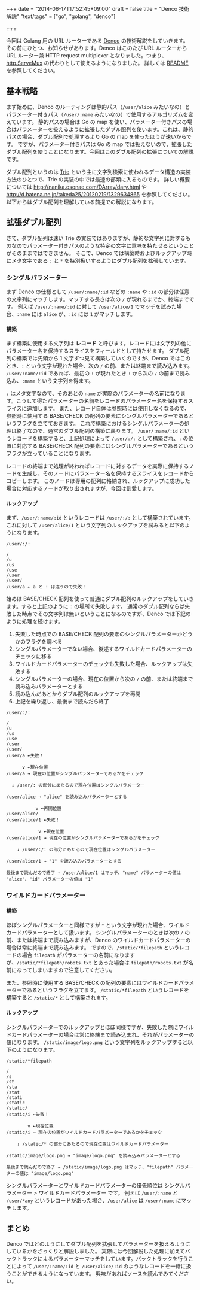 +++
date = "2014-06-17T17:52:45+09:00"
draft = false
title = "Denco 技術解説"
"text/tags" = ["go", "golang", "denco"]

+++

今回は Golang 用の URL ルーターである [Denco](https://github.com/naoina/denco) の技術解説をしていきます。
その前にひとつ、お知らせがあります。Denco はこのたび URL ルーターから URL ルーター兼 HTTP request multiplexer となりました。つまり、[http.ServeMux](http://golang.org/pkg/net/http/#ServeMux) の代わりとして使えるようになりました。
詳しくは [README](https://github.com/naoina/denco/blob/master/README.md) を参照してください。

## 基本戦略

まず始めに、Denco のルーティングは静的パス（`/user/alice` みたいなの）とパラメーター付きパス（`/user/:name` みたいなの）で使用するアルゴリズムを変えています。
静的パスの場合は Go の map を使い、パラメーター付きパスの場合はパラメーターを扱えるように拡張したダブル配列を使います。これは、静的パスの場合、ダブル配列で処理するより Go の map を使ったほうが速いからです。
ですが、パラメーター付きパスは Go の map では扱えないので、拡張したダブル配列を使うことになります。今回はこのダブル配列の拡張についての解説です。

ダブル配列というのは [Trie](http://ja.wikipedia.org/wiki/%E3%83%88%E3%83%A9%E3%82%A4%E6%9C%A8) という主に文字列検索に使われるデータ構造の実装方法のひとつで、Trie の実装の中では最速の部類に入るものです。
詳しい概要については http://nanika.osonae.com/DArray/dary.html や http://d.hatena.ne.jp/takeda25/20120219/1329634865 を参照してください。
以下からはダブル配列を理解している前提での解説になります。

## 拡張ダブル配列

さて、ダブル配列は速い Trie の実装ではありますが、静的な文字列に対するものなのでパラメーター付きパスのような特定の文字に意味を持たせるということがそのままではできません。
そこで、Denco では構築時およびルックアップ時にメタ文字である `:` と `*` を特別扱いするようにダブル配列を拡張しています。

### シングルパラメーター

まず Denco の仕様として `/user/:name/:id` などの `:name` や `:id` の部分は任意の文字列にマッチします。マッチする長さは次の `/` が現れるまでか、終端までです。
例えば `/user/:name/:id` に対して `/user/alice/1` でマッチを試みた場合、`:name` には `alice` が、`:id` には `1` がマッチします。

#### 構築

まず構築に使用する文字列は **レコード** と呼びます。レコードには文字列の他にパラメーター名を保持するスライスをフィールドとして持たせます。
ダブル配列の構築では先頭から 1 文字ずつ見て構築していくのですが、Denco ではこのとき、`:` という文字が現れた場合、次の `/` の前、または終端まで読み込みます。
`/user/:name/:id` であれば、最初の `:` が現れたとき `:` から次の `/` の前まで読み込み、`:name` という文字列を得ます。

`:` はメタ文字なので、そのあとの `name` が実際のパラメーターの名前になります。こうして得たパラメーターの名前をレコードのパラメーター名を保持するスライスに追加します。
また、レコード自体は参照時には使用しなくなるので、参照時に使用する BASE/CHECK の配列の要素にシングルパラメーターであるというフラグを立てておきます。
これで構築におけるシングルパラメーターの処理は終了なので、通常のダブル配列の構築に戻ります。
`/user/:name/:id` というレコードを構築すると、上記処理によって `/user/:/:` として構築され、`:` の位置に対応する BASE/CHECK 配列の要素にはシングルパラメーターであるというフラグが立っていることになります。

レコードの終端まで処理が終わればレコードに対するデータを実際に保持するノードを生成し、そのノードにパラメーター名を保持するスライスをレコードからコピーします。
このノードは専用の配列に格納され、ルックアップに成功した場合に対応するノードが取り出されますが、今回は割愛します。

#### ルックアップ

まず、`/user/:name/:id` というレコードは `/user/:/:` として構築されています。これに対して `/user/alice/1` という文字列のルックアップを試みると以下のようになります。

```text
/user/:/:

/
/u
/us
/use
/user
/user/
/user/a ← a と : は違うので失敗！
```

始めは BASE/CHECK 配列を使って普通にダブル配列のルックアップをしていきます。すると上記のように `:` の場所で失敗します。
通常のダブル配列ならば失敗した時点でその文字列は無いということになるのですが、Denco では下記のように処理を続けます。

1. 失敗した時点での BASE/CHECK 配列の要素のシングルパラメーターかどうかのフラグを調べる
2. シングルパラメーターでない場合、後述するワイルドカードパラメーターのチェックに移る
3. ワイルドカードパラメーターのチェックも失敗した場合、ルックアップは失敗する
4. シングルパラメーターの場合、現在の位置から次の `/` の前、または終端まで読み込みパラメーターとする
5. 読み込んだあとからダブル配列のルックアップを再開
6. 上記を繰り返し、最後まで読んだら終了

```text
/user/:/:

/
/u
/us
/use
/user
/user/
/user/a ←失敗！

      v ←現在位置
/user/a → 現在の位置がシングルパラメーターであるかをチェック

  ↓ /user/: の部分にあたるので現在位置はシングルパラメーター

/user/alice → "alice" を読み込みパラメーターとする

           v ←再開位置
/user/alice/
/user/alice/1 ←失敗！

            v ←現在位置
/user/alice/1 → 現在の位置がシングルパラメーターであるかをチェック

    ↓ /user/:/: の部分にあたるので現在位置はシングルパラメーター

/user/alice/1 → "1" を読み込みパラメーターとする

最後まで読んだので終了 → /user/alice/1 はマッチ、"name" パラメーターの値は "alice"、"id" パラメーターの値は "1"
```

### ワイルドカードパラメーター

#### 構築

ほぼシングルパラメーターと同様ですが `*` という文字が現れた場合、ワイルドカードパラメーターとして扱います。
シングルパラメーターのときは次の `/` の前、または終端まで読み込みますが、Denco のワイルドカードパラメーターの場合は常に終端まで読み込みます。
ですので、`/static/*filepath` というレコードの場合 `filepath` がパラメーターの名前になりますが、`/static/*filepath/robots.txt` とあった場合は `filepath/robots.txt` が名前になってしまいますので注意してください。

また、参照時に使用する BASE/CHECK の配列の要素にはワイルドカードパラメーターであるというフラグを立てます。
`/static/*filepath` というレコードを構築すると `/static/*` として構築されます。

#### ルックアップ

シングルパラメーターでのルックアップとほぼ同様ですが、失敗した際にワイルドカードパラメーターの場合は常に終端まで読み込まれ、それがパラメーターの値になります。
`/static/image/logo.png` という文字列をルックアップすると以下のようになります。

```text
/static/*filepath

/
/s
/st
/sta
/stat
/stati
/static
/static/
/static/i ←失敗！

        v ←現在位置
/static/i → 現在の位置がワイルドカードパラメーターであるかをチェック

    ↓ /static/* の部分にあたるので現在位置はワイルドカードパラメーター

/static/image/logo.png → "image/logo.png" を読み込みパラメーターとする

最後まで読んだので終了 → /static/image/logo.png はマッチ、"filepath" パラメーターの値は "image/logo.png"
```

シングルパラメーターとワイルドカードパラメーターの優先順位は シングルパラメーター > ワイルドカードパラメーター です。
例えば `/user/:name` と `/user/*any` というレコードがあった場合、`/user/alice` は `/user/:name` にマッチします。

## まとめ

Denco ではどのようにしてダブル配列を拡張してパラメーターを扱えるようにしているかをざっくりと解説しました。
実際には今回解説した処理に加えてバックトラックによるパラメーターマッチをしています。バックトラックを行うことによって `/user/:name/:id` と `/user/alice/:id` のようなレコードを一緒に扱うことができるようになっています。
興味があればソースを読んでみてください。
